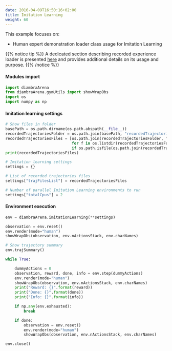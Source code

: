 ```yaml
---
date: 2016-04-09T16:50:16+02:00
title: Imitation Learning
weight: 60
---
```


This example focuses on:
 - Human expert demonstration loader class usage for Imitation Learning

{{% notice tip %}}
A dedicated section describing recorded experience loader is presented <a href="/imitationlearning/#recorded-experience-loader">here</a> and provides additional details on its usage and purpose.
{{% /notice %}}

#### Modules import

```python
import diambraArena
from diambraArena.gymUtils import showWrapObs
import os
import numpy as np
```

#### Imitation learning settings

```python
# Show files in folder
basePath = os.path.dirname(os.path.abspath(__file__))
recordedTrajectoriesFolder = os.path.join(basePath, "recordedTrajectories")
recordedTrajectoriesFiles = [os.path.join(recordedTrajectoriesFolder, f)
                             for f in os.listdir(recordedTrajectoriesFolder)
                             if os.path.isfile(os.path.join(recordedTrajectoriesFolder, f))]
print(recordedTrajectoriesFiles)

# Imitation learning settings
settings = {}

# List of recorded trajectories files
settings["trajFilesList"] = recordedTrajectoriesFiles

# Number of parallel Imitation Learning environments to run
settings["totalCpus"] = 2
```

#### Environment execution

```python
env = diambraArena.imitationLearning(**settings)

observation = env.reset()
env.render(mode="human")
showWrapObs(observation, env.nActionsStack, env.charNames)

# Show trajectory summary
env.trajSummary()

while True:

    dummyActions = 0
    observation, reward, done, info = env.step(dummyActions)
    env.render(mode="human")
    showWrapObs(observation, env.nActionsStack, env.charNames)
    print("Reward: {}".format(reward))
    print("Done: {}".format(done))
    print("Info: {}".format(info))

    if np.any(env.exhausted):
        break

    if done:
        observation = env.reset()
        env.render(mode="human")
        showWrapObs(observation, env.nActionsStack, env.charNames)

env.close()
```
